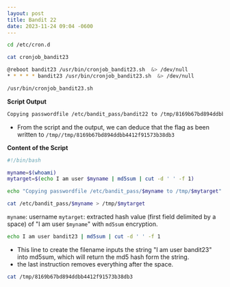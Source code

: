 ```yaml
---
layout: post
title: Bandit 22
date: 2023-11-24 09:04 -0600
---
```



```bash
cd /etc/cron.d
```

```bash
cat cronjob_bandit23
```

```bash
@reboot bandit23 /usr/bin/cronjob_bandit23.sh  &> /dev/null
* * * * * bandit23 /usr/bin/cronjob_bandit23.sh  &> /dev/null
```

```bash
/usr/bin/cronjob_bandit23.sh
```

**Script Output**
```bash
Copying passwordfile /etc/bandit_pass/bandit22 to /tmp/8169b67bd894ddbb4412f91573b38db3
```
- From the script and the output, we can deduce that the flag as been written to `/tmp//tmp/8169b67bd894ddbb4412f91573b38db3`

**Content of the Script**
```bash
#!/bin/bash

myname=$(whoami)
mytarget=$(echo I am user $myname | md5sum | cut -d ' ' -f 1)

echo "Copying passwordfile /etc/bandit_pass/$myname to /tmp/$mytarget"

cat /etc/bandit_pass/$myname > /tmp/$mytarget
```

`myname`: username
`mytarget`: extracted hash value  (first field delimited by a space) of "I am user `$myname`"  with `md5sum` encryption.


```bash
echo I am user bandit23 | md5sum | cut -d ' ' -f 1
```
- This line to create the filename inputs the string "I am user bandit23" into md5sum, which will return the md5 hash form the string. 
- the last instruction removes everything after the space.

```bash
cat /tmp/8169b67bd894ddbb4412f91573b38db3
```
